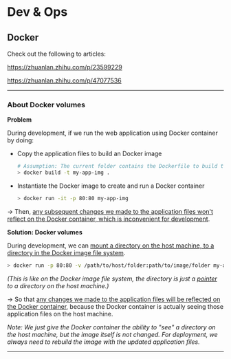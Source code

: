 # Dev & Ops

## Docker

Check out the following to articles:

<https://zhuanlan.zhihu.com/p/23599229>

<https://zhuanlan.zhihu.com/p/47077536>

***

### About Docker volumes

**Problem**

During development, if we run the web application using Docker container by doing:

* Copy the application files to build an Docker image

  ```bash
  # Assumption: The current folder contains the Dockerfile to build the image.
  > docker build -t my-app-img .
  ```

* Instantiate the Docker image to create and run a Docker container

  ```bash
  > docker run -it -p 80:80 my-app-img
  ```

-> Then, <u>any subsequent changes we made to the application files won't reflect on the Docker container, which is inconvenient for development</u>.

**Solution: Docker volumes**

During development, we can <u>mount a directory on the host machine, to a directory in the Docker image file system</u>.

```bash
> docker run -p 80:80 -v /path/to/host/folder:path/to/image/folder my-app-img
```

*(This is like on the Docker image file system, the directory is just a <u>pointer</u> to a directory on the host machine.)*

-> So that <u>any changes we made to the application files will be reflected on the Docker container</u>, because the Docker container is actually seeing those application files on the host machine.

*Note: We just give the Docker container the ability to "see" a directory on the host machine, but the image itself is not changed. For deployment, we always need to rebuild the image with the updated application files.*

***

